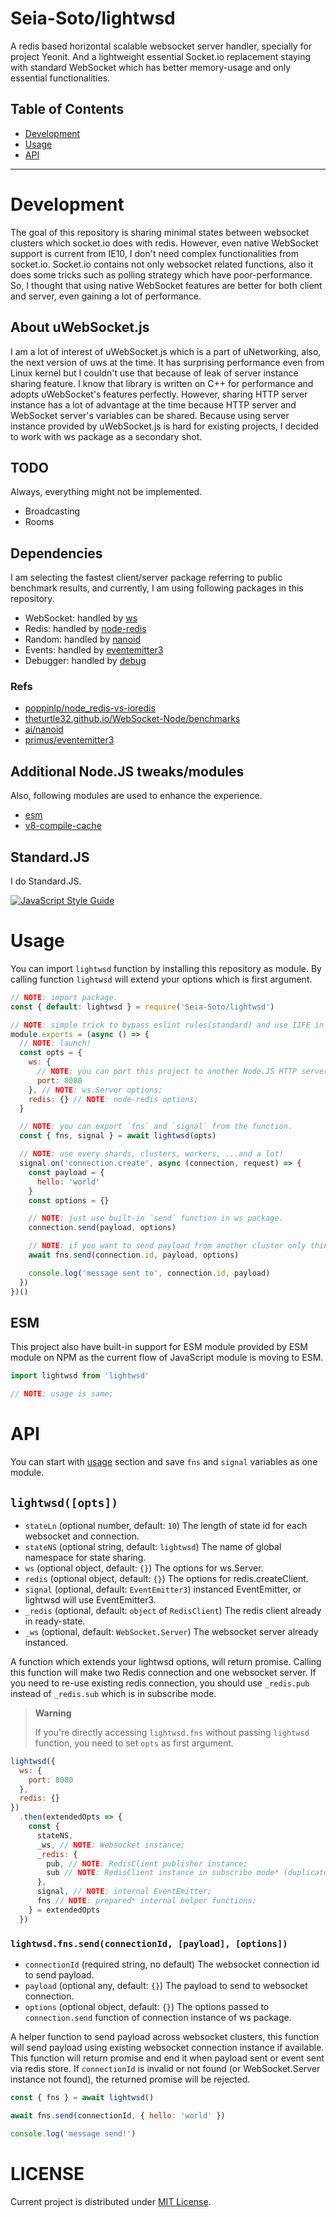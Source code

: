 # Seia-Soto/lightwsd

A redis based horizontal scalable websocket server handler, specially for project Yeonit.
And a lightweight essential Socket.io replacement staying with standard WebSocket which has better memory-usage and only essential functionalities.

## Table of Contents

- [Development](#development)
- [Usage](#usage)
- [API](#api)

----

# Development

The goal of this repository is sharing minimal states between websocket clusters which socket.io does with redis.
However, even native WebSocket support is current from IE10, I don't need complex functionalities from socket.io.
Socket.io contains not only websocket related functions, also it does some tricks such as polling strategy which have poor-performance.
So, I thought that using native WebSocket features are better for both client and server, even gaining a lot of performance.

## About uWebSocket.js

I am a lot of interest of uWebSocket.js which is a part of uNetworking, also, the next version of uws at the time.
It has surprising performance even from Linux kernel but I couldn't use that because of leak of server instance sharing feature.
I know that library is written on C++ for performance and adopts uWebSocket's features perfectly.
However, sharing HTTP server instance has a lot of advantage at the time because HTTP server and WebSocket server's variables can be shared.
Because using server instance provided by uWebSocket.js is hard for existing projects, I decided to work with ws package as a secondary shot.

## TODO

Always, everything might not be implemented.

- Broadcasting
- Rooms

## Dependencies

I am selecting the fastest client/server package referring to public benchmark results, and currently, I am using following packages in this repository.

- WebSocket: handled by [ws](https://www.npmjs.com/package/ws)
- Redis: handled by [node-redis](https://www.npmjs.com/package/redis)
- Random: handled by [nanoid](https://www.npmjs.com/package/nanoid)
- Events: handled by [eventemitter3](https://www.npmjs.com/package/eventemitter3)
- Debugger: handled by [debug](https://www.npmjs.com/package/debug)

### Refs

- [poppinlp/node_redis-vs-ioredis](https://github.com/poppinlp/node_redis-vs-ioredis)
- [theturtle32.github.io/WebSocket-Node/benchmarks](http://theturtle32.github.io/WebSocket-Node/benchmarks/)
- [ai/nanoid](https://www.npmjs.com/package/nanoid#benchmark)
- [primus/eventemitter3](https://github.com/primus/eventemitter3/tree/master/benchmarks)

## Additional Node.JS tweaks/modules

Also, following modules are used to enhance the experience.

- [esm](https://www.npmjs.com/package/esm)
- [v8-compile-cache](https://www.npmjs.com/package/v8-compile-cache)

## Standard.JS

I do Standard.JS.

[![JavaScript Style Guide](https://cdn.rawgit.com/standard/standard/master/badge.svg)](https://github.com/standard/standard)

# Usage

You can import `lightwsd` function by installing this repository as module.
By calling function `lightwsd` will extend your options which is first argument.

```js
// NOTE: import package.
const { default: lightwsd } = require('Seia-Soto/lightwsd')

// NOTE: simple trick to bypass eslint rules(standard) and use IIFE in ES6.
module.exports = (async () => {
  // NOTE: launch!
  const opts = {
    ws: {
      // NOTE: you can port this project to another Node.JS HTTP server projects such as Fastify by specifying existing server argument.
      port: 8080
    }, // NOTE: ws.Server options;
    redis: {} // NOTE: node-redis options;
  }

  // NOTE: you can export `fns` and `signal` from the function.
  const { fns, signal } = await lightwsd(opts)

  // NOTE: use every shards, clusters, workers, ...and a lot!
  signal.on('connection.create', async (connection, request) => {
    const payload = {
      hello: 'world'
    }
    const options = {}

    // NOTE: just use built-in `send` function in ws package.
    connection.send(payload, options)

    // NOTE: if you want to send payload from another cluster only thing you need to specify is `connection.id`.
    await fns.send(connection.id, payload, options)

    console.log('message sent to', connection.id, payload)
  })
})()
```

## ESM

This project also have built-in support for ESM module provided by ESM module on NPM as the current flow of JavaScript module is moving to ESM.

```js
import lightwsd from 'lightwsd'

// NOTE: usage is same;
```

# API

You can start with [usage](#usage) section and save `fns` and `signal` variables as one module.

## `lightwsd([opts])`

- `stateLn` (optional number, default: `10`) The length of state id for each websocket and connection.
- `stateNS` (optional string, default: `lightwsd`) The name of global namespace for state sharing.
- `ws` (optional object, default: `{}`) The options for ws.Server.
- `redis` (optional object, default: `{}`) The options for redis.createClient.
- `signal` (optional, default: `EventEmitter3`) instanced EventEmitter, or lightwsd will use EventEmitter3.
- `_redis` (optional, default: `object` of `RedisClient`) The redis client already in ready-state.
- `_ws` (optional, default: `WebSocket.Server`) The websocket server already instanced.

A function which extends your lightwsd options, will return promise.
Calling this function will make two Redis connection and one websocket server.
If you need to re-use existing redis connection, you should use `_redis.pub` instead of `_redis.sub` which is in subscribe mode.

> **Warning**
>
> If you're directly accessing `lightwsd.fns` without passing `lightwsd` function, you need to set `opts` as first argument.

```js
lightwsd({
  ws: {
    port: 8080
  },
  redis: {}
})
  .then(extendedOpts => {
    const {
      stateNS,
      _ws, // NOTE: Websocket instance;
      _redis: {
        pub, // NOTE: RedisClient publisher instance;
        sub // NOTE: RedisClient instance in subscribe mode* (duplicated client);
      },
      signal, // NOTE: internal EventEmitter;
      fns // NOTE: prepared* internal helper functions;
    } = extendedOpts
  })
```

### `lightwsd.fns.send(connectionId, [payload], [options])`

- `connectionId` (required string, no default) The websocket connection id to send payload.
- `payload` (optional any, default: `{}`) The payload to send to websocket connection.
- `options` (optional object, default: `{}`) The options passed to `connection.send` function of connection instance of ws package.

A helper function to send payload across websocket clusters, this function will send payload using existing websocket connection instance if available.
This function will return promise and end it when payload sent or event sent via redis store.
If `connectionId` is invalid or not found (or WebSocket.Server instance not found), the returned promise will be rejected.

```js
const { fns } = await lightwsd()

await fns.send(connectionId, { hello: 'world' })

console.log('message send!')
```

# LICENSE

Current project is distributed under [MIT License](./LICENSE).
